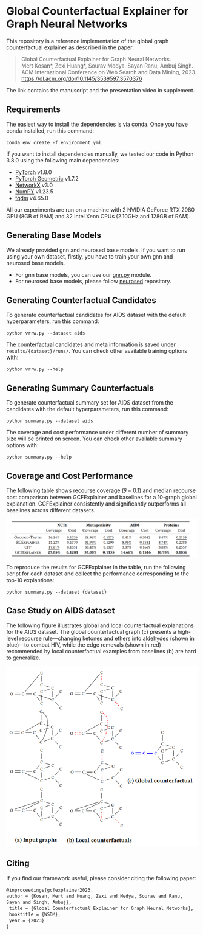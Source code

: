# Global Counterfactual Explainer for Graph Neural Networks

This repository is a reference implementation of the global graph counterfactual explainer as described in the paper:
<br/>
> Global Counterfactual Explainer for Graph Neural Networks.<br>
> Mert Kosan*, Zexi Huang*, Sourav Medya, Sayan Ranu, Ambuj Singh.<br>
> ACM International Conference on Web Search and Data Mining, 2023.<br>
> https://dl.acm.org/doi/10.1145/3539597.3570376

The link contains the manuscript and the presentation video in supplement.

## Requirements

The easiest way to install the dependencies is via [conda](https://conda.io/projects/conda/en/latest/user-guide/install/index.html). Once you have conda installed, run this command:

```setup
conda env create -f environment.yml
```

If you want to install dependencies manually, we tested our code in Python 3.8.0 using the following main dependencies:

- [PyTorch](https://pytorch.org/get-started/locally/) v1.8.0
- [PyTorch Geometric](https://pytorch-geometric.readthedocs.io/en/latest/notes/installation.html) v1.7.2
- [NetworkX](https://networkx.org/documentation/networkx-2.5/install.html) v3.0
- [NumPY](https://numpy.org/install/) v1.23.5
- [tqdm](https://tqdm.github.io/) v4.65.0

All our experiments are run on a machine with 2 NVIDIA GeForce RTX 2080 GPU (8GB of RAM) and 32 Intel Xeon CPUs (2.10GHz and 128GB of RAM).

## Generating Base Models

We already provided gnn and neurosed base models. If you want to run using your own dataset, firstly, you have to train your own gnn and neurosed base models. 

- For gnn base models, you can use our [gnn.py](gnn.py) module.
- For neurosed base models, please follow [neurosed](https://github.com/idea-iitd/greed) repository.

## Generating Counterfactual Candidates

To generate counterfactual candidates for AIDS dataset with the default hyperparameters, run this command:

```train
python vrrw.py --dataset aids
```

The counterfactual candidates and meta information is saved under `results/{dataset}/runs/`. You can check other available training options with:

```train_option
python vrrw.py --help
```

## Generating Summary Counterfactuals

To generate counterfactual summary set for AIDS dataset from the candidates with the default hyperparameters, run this command:

```summary
python summary.py --dataset aids
```

The coverage and cost performance under different number of summary size will be printed on screen. You can check other available summary options with:

```summary_option
python summary.py --help
```

## Coverage and Cost Performance

The following table shows recourse coverage (𝜃 = 0.1) and median recourse cost comparison between GCFExplainer and baselines for a 10-graph global explanation. 
GCFExplainer consistently and significantly outperforms all baselines across different datasets. 

![GCFExplainer Coverage Cost](gcfexplainer_coverage_cost.png)

To reproduce the results for GCFExplainer in the table, run the following script for each dataset and collect the performance corresponding to the top-10 explantions: 
```summary
python summary.py --dataset {dataset}
```

## Case Study on AIDS dataset

The following figure illustrates global and local counterfactual explanations for the AIDS dataset. The global counterfactual graph (c) presents a high-level recourse rule—changing ketones and ethers into aldehydes (shown in blue)—to combat HIV, while the edge removals (shown in red) recommended by local counterfactual examples from baselines (b) are hard to generalize.

<p align="center" width="100%">
    <img src="gcfexplainer_case_study.png">
</p>

## Citing
If you find our framework useful, please consider citing the following paper:

	@inproceedings{gcfexplainer2023,
	author = {Kosan, Mert and Huang, Zexi and Medya, Sourav and Ranu, Sayan and Singh, Ambuj},
	 title = {Global Counterfactual Explainer for Graph Neural Networks},
	 booktitle = {WSDM},
	 year = {2023}
	}

